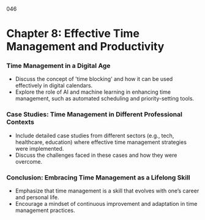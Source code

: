 046

# **Chapter 8: Effective Time Management and Productivity**


### ****Time Management in a Digital Age****

- Discuss the concept of 'time blocking' and how it can be used effectively in digital calendars.
- Explore the role of AI and machine learning in enhancing time management, such as automated scheduling and priority-setting tools.

### ****Case Studies: Time Management in Different Professional Contexts****

- Include detailed case studies from different sectors (e.g., tech, healthcare, education) where effective time management strategies were implemented.
- Discuss the challenges faced in these cases and how they were overcome.

### ****Conclusion: Embracing Time Management as a Lifelong Skill****

- Emphasize that time management is a skill that evolves with one’s career and personal life.
- Encourage a mindset of continuous improvement and adaptation in time management practices.

